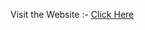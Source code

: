Visit the Website :- [Click Here](https://your-password-generator-1.netlify.app "Password Generator")
